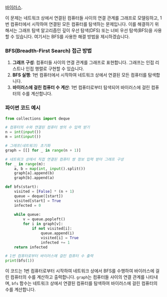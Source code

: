 [바이러스](https://www.acmicpc.net/problem/2606).

이 문제는 네트워크 상에서 연결된 컴퓨터들 사이의 연결 관계를 그래프로 모델링하고, 1번 컴퓨터에서 시작하여 연결된 모든 컴퓨터를 탐색하는 문제입니다. 이를 해결하기 위해서는 그래프 탐색 알고리즘인 깊이 우선 탐색(DFS) 또는 너비 우선 탐색(BFS)을 사용할 수 있습니다. 여기서는 BFS를 사용한 해결 방법을 제시하겠습니다.

### BFS(Breadth-First Search) 접근 방법

1. **그래프 구성**: 컴퓨터들 사이의 연결 관계를 그래프로 표현합니다. 그래프는 인접 리스트나 인접 행렬로 구현할 수 있습니다.
2. **BFS 실행**: 1번 컴퓨터에서 시작하여 네트워크 상에서 연결된 모든 컴퓨터를 탐색합니다.
3. **바이러스에 걸린 컴퓨터 수 계산**: 1번 컴퓨터로부터 탐색되어 바이러스에 걸린 컴퓨터의 수를 계산합니다.

### 파이썬 코드 예시

```python
from collections import deque

# 컴퓨터의 수와 연결된 컴퓨터 쌍의 수 입력 받기
n = int(input())
m = int(input())

# 그래프(네트워크) 초기화
graph = [[] for _ in range(n + 1)]

# 네트워크 상에서 직접 연결된 컴퓨터 쌍 정보 입력 받아 그래프 구성
for _ in range(m):
    a, b = map(int, input().split())
    graph[a].append(b)
    graph[b].append(a)

def bfs(start):
    visited = [False] * (n + 1)
    queue = deque([start])
    visited[start] = True
    infected = 0
    
    while queue:
        v = queue.popleft()
        for i in graph[v]:
            if not visited[i]:
                queue.append(i)
                visited[i] = True
                infected += 1
    return infected

# 1번 컴퓨터로부터 바이러스에 걸린 컴퓨터 수 출력
print(bfs(1))
```

이 코드는 1번 컴퓨터로부터 시작하여 네트워크 상에서 BFS를 수행하여 바이러스에 걸린 컴퓨터의 수를 계산하고 출력합니다. `graph`는 컴퓨터들 사이의 연결 관계를 나타내며, `bfs` 함수는 네트워크 상에서 연결된 컴퓨터를 탐색하여 바이러스에 걸린 컴퓨터의 수를 계산합니다.